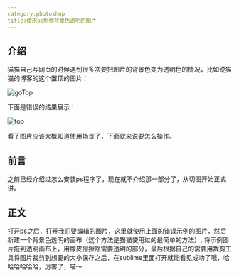 ```yaml
---
category:photoshop
title:使用ps制作背景色透明的图片
---
```

## 介绍
猫猫自己写网页的时候遇到很多次要把图片的背景色变为透明色的情况，比如说猫猫的博客的这个置顶的图片：

![goTop](/images/goTop.png)

下面是错误的结果展示：

![top](/images/top.jpg)

看了图片应该大概知道使用场景了，下面就来说要怎么操作。

## 前言
之前已经介绍过怎么安装ps程序了，现在就不介绍那一部分了，从切图开始正式讲。

## 正文
打开ps之后，打开我们要编辑的图片，这里就使用上面的错误示例的图片，然后新建一个背景色透明的画布（这个方法是猫猫使用过的最简单的方法）,
将示例图片拖到透明画布上，用橡皮擦擦除需要透明的部分，最后根据自己的需要用裁剪工具将图片裁剪到想要的大小保存之后，在sublime里面打开就能看见成功了哦，哈哈哈哈哈哈，厉害了，喵～


